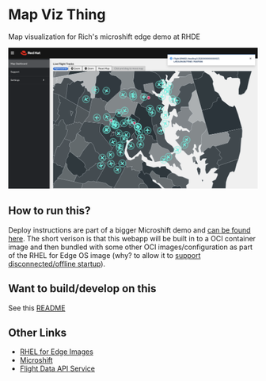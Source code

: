 # Map Viz Thing
Map visualization for Rich's microshift edge demo at RHDE

<img width="1058" alt="screenshot of alpha version" src="./webapp/.screenshots/20230404.png">

## How to run this?
Deploy instructions are part of a bigger Microshift demo and [can be found here](https://github.com/rlucente-se-jboss/rhde-demo). The short verison is that this webapp will be built in to a OCI container image and then bundled with some other OCI images/configuration as part of the RHEL for Edge OS image (why? to allow it to [support disconnected/offline startup](https://microshift.io/docs/user-documentation/how-tos/offline-containers/#what-are-offline-container-images)).

## Want to build/develop on this
See this [README](./webapp/README.md)

## Other Links
* [RHEL for Edge Images](https://access.redhat.com/documentation/en-us/red_hat_enterprise_linux/8/html/composing_installing_and_managing_rhel_for_edge_images/introducing-rhel-for-edge-images_composing-installing-managing-rhel-for-edge-images)
* [Microshift](https://microshift.io/)
* [Flight Data API Service](https://github.com/rlucente-se-jboss/rhde-demo)